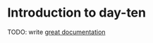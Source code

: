 # Introduction to day-ten

TODO: write [great documentation](http://jacobian.org/writing/what-to-write/)

